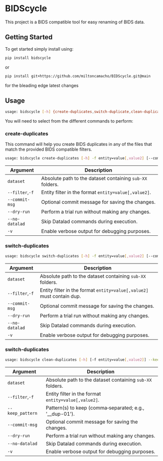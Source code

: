# BIDScycle

This project is a BIDS compatible tool for easy renaming of BIDS data.

## Getting Started

To get started simply install using:

```bash
pip install bidscycle
```
or
```bash
pip install git+https://github.com/miltoncamacho/BIDScycle.git@main
```
for the bleading edge latest changes

## Usage

```bash
usage: bidscycle [-h] {create-duplicates,switch-duplicate,clean-duplicates}
```

You will need to select from the different commands to perform:

### create-duplicates

This command will help you create BIDS duplicates in any of the files that match the provided BIDS compatible filters.

```bash
usage: bidscycle create-duplicates [-h] -f entity=value[,value2] [--commit-msg COMMIT_MSG] [--dry-run] [--no-datalad] [-v] dataset
```

| Argument          | Description                                                                |
|-------------------|----------------------------------------------------------------------------|
| `dataset`         | Absolute path to the dataset containing `sub-XX` folders.                           |
| `--filter`,`-f`   | Entity filter in the format `entity=value[,value2]`.                       |
| `--commit-msg`    | Optional commit message for saving the changes.                            |
| `--dry-run`       | Perform a trial run without making any changes.                            |
| `--no-datalad`    | Skip Datalad commands during execution.                                    |
| `-v`              | Enable verbose output for debugging purposes.                              |

### switch-duplicates

```bash
usage: bidscycle switch-duplicates [-h] -f entity=value[,value2] [--commit-msg COMMIT_MSG] [--dry-run] [--no-datalad] [-v] dataset
```

| Argument          | Description                                                                |
|-------------------|----------------------------------------------------------------------------|
| `dataset`         | Absolute path to the dataset containing `sub-XX` folders.                  |
| `--filter`,`-f`   | Entity filter in the format `entity=value[,value2]` must contain dup.      |
| `--commit-msg`    | Optional commit message for saving the changes.                            |
| `--dry-run`       | Perform a trial run without making any changes.                            |
| `--no-datalad`    | Skip Datalad commands during execution.                                    |
| `-v`              | Enable verbose output for debugging purposes.                              |

### switch-duplicates

```bash
usage: bidscycle clean-duplicates [-h] [-f entity=value[,value2]] --keep_pattern N[,N2] [--commit-msg COMMIT_MSG] [--dry-run] [--no-datalad] [-v] dataset
```

| Argument          | Description                                                                |
|-------------------|----------------------------------------------------------------------------|
| `dataset`         | Absolute path to the dataset containing `sub-XX` folders.                  |
| `--filter`,`-f`   | Entity filter in the format `entity=value[,value2]`.                       |
| `--keep_pattern`  | Pattern(s) to keep (comma‑separated; e.g., '__dup-01').                    |
| `--commit-msg`    | Optional commit message for saving the changes.                            |
| `--dry-run`       | Perform a trial run without making any changes.                            |
| `--no-datalad`    | Skip Datalad commands during execution.                                    |
| `-v`              | Enable verbose output for debugging purposes.                              |

